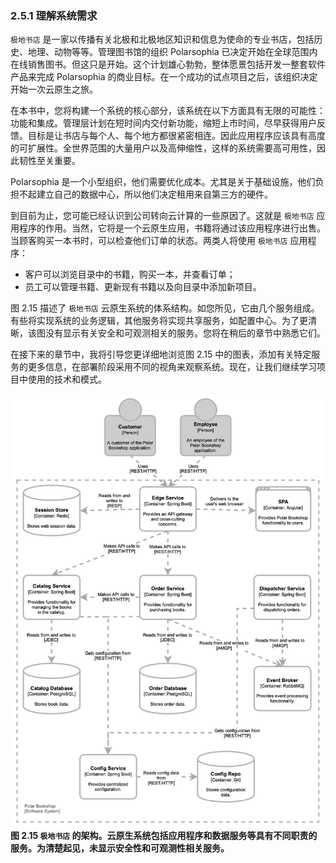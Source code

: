 ### 2.5.1 理解系统需求

`极地书店` 是一家以传播有关北极和北极地区知识和信息为使命的专业书店，包括历史、地理、动物等等。管理图书馆的组织 Polarsophia 已决定开始在全球范围内在线销售图书。但这只是开始。这个计划雄心勃勃，整体愿景包括开发一整套软件产品来完成 Polarsophia 的商业目标。在一个成功的试点项目之后，该组织决定开始一次云原生之旅。

在本书中，您将构建一个系统的核心部分，该系统在以下方面具有无限的可能性：功能和集成。管理层计划在短时间内交付新功能，缩短上市时间，尽早获得用户反馈。目标是让书店与每个人、每个地方都很紧密相连。因此应用程序应该具有高度的可扩展性。全世界范围的大量用户以及高伸缩性，这样的系统需要高可用性，因此韧性至关重要。

Polarsophia 是一个小型组织，他们需要优化成本。尤其是关于基础设施，他们负担不起建立自己的数据中心，所以他们决定租用来自第三方的硬件。

到目前为止，您可能已经认识到公司转向云计算的一些原因了。这就是 `极地书店` 应用程序的作用。当然，它将是一个云原生应用，书籍将通过该应用程序进行出售。当顾客购买一本书时，可以检查他们订单的状态。两类人将使用 `极地书店` 应用程序：

* 客户可以浏览目录中的书籍，购买一本，并查看订单；
* 员工可以管理书籍、更新现有书籍以及向目录中添加新项目。

图 2.15 描述了 `极地书店` 云原生系统的体系结构。如您所见，它由几个服务组成。有些将实现系统的业务逻辑，其他服务将实现共享服务，如配置中心。为了更清晰，该图没有显示有关安全和可观测相关的服务。您将在稍后的章节中熟悉它们。

在接下来的章节中，我将引导您更详细地浏览图 2.15 中的图表，添加有关特定服务的更多信息，在部署阶段采用不同的视角来观察系统。现在，让我们继续学习项目中使用的技术和模式。

![](../../assets/2.15.jpg)
**图 2.15  `极地书店` 的架构。云原生系统包括应用程序和数据服务等具有不同职责的服务。为清楚起见，未显示安全性和可观测性相关服务。**


